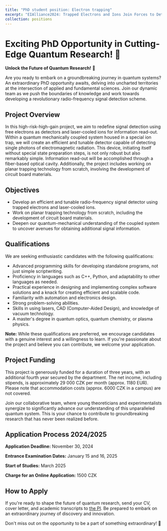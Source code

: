 ```yaml
---
title: "PhD student position: Electron trapping"
excerpt: "EIAlliance2024: Trapped Electrons and Ions Join Forces to Detect Single Photons"
collection: positions
---
```


# Exciting PhD Opportunity in Cutting-Edge Quantum Research! 🌟

**Unlock the Future of Quantum Research!** 🌟

Are you ready to embark on a groundbreaking journey in quantum systems? An extraordinary PhD opportunity awaits, delving into uncharted territories at the intersection of applied and fundamental sciences. Join our dynamic team as we push the boundaries of knowledge and work towards developing a revolutionary radio-frequency signal detection scheme.

## Project Overview

In this high-risk-high-gain project, we aim to redefine signal detection using free electrons as detectors and laser-cooled ions for information read-out. Within a quantum mechanically coupled system housed in a special ion trap, we will create an efficient and tunable detector capable of detecting single photons of electromagnetic radiation. This device, initiating itself without special state preparation steps, is not only robust but also remarkably simple. Information read-out will be accomplished through a fiber-based optical cavity. Additionally, the project includes working on planar trapping technology from scratch, involving the development of circuit board materials.

## Objectives

- Develop an efficient and tunable radio-frequency signal detector using trapped electrons and laser-cooled ions.
- Work on planar trapping technology from scratch, including the development of circuit board materials.
- Deepen our quantum-mechanical understanding of the coupled system to uncover avenues for obtaining additional signal information.

## Qualifications

We are seeking enthusiastic candidates with the following qualifications:

- Advanced programming skills for developing standalone programs, not just simple scriptwriting.
- Proficiency in languages such as C++, Python, and adaptability to other languages as needed.
- Practical experience in designing and implementing complex software solutions and a knack for creating efficient and scalable code.
- Familiarity with automation and electronics design.
- Strong problem-solving abilities.
- Skills in using lasers, CAD (Computer-Aided Design), and knowledge of vacuum technology.
- A master's degree in quantum optics, quantum chemistry, or plasma physics.

**Note:** While these qualifications are preferred, we encourage candidates with a genuine interest and a willingness to learn. If you're passionate about the project and believe you can contribute, we welcome your application.

## Project Funding

This project is generously funded for a duration of three years, with an additional fourth year secured by the department. The net income, including stipends, is approximately 29 000 CZK per month (approx. 1180 EUR). Please note that accommodation costs (approx. 6000 CZK in a campus) are not covered.

Join our collaborative team, where young theoreticians and experimentalists synergize to significantly advance our understanding of this unparalleled quantum system. This is your chance to contribute to groundbreaking research that has never been realized before.

## Application Process 2024/2025

**Application Deadline:** November 30, 2024

**Entrance Examination Dates:** January 15 and 16, 2025

**Start of Studies:** March 2025

**Charge for an Online Application:** 1500 CZK

## How to Apply

If you're ready to shape the future of quantum research, send your CV, cover letter, and academic transcripts to [the PI](mailto:michal.hejduk@matfyz.cuni.cz). Be prepared to embark on an extraordinary journey of discovery and innovation.

Don't miss out on the opportunity to be a part of something extraordinary! 🚀
